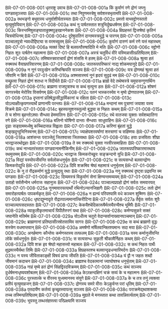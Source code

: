 BR-07-01-008-001  धृतराष्ट्र उवाच
BR-07-01-008-001a किं कुर्वाणं रणे द्रोणं जघ्नुः पाण्डवसृञ्जयाः
BR-07-01-008-001c तथा निपुणमस्त्रेषु सर्वशस्त्रभृतामपि
BR-07-01-008-002a रथभङ्गो बभूवास्य धनुर्वाशीर्यतास्यतः
BR-07-01-008-002c प्रमत्तो वाभवद्द्रोणस्ततो मृत्युमुपेयिवान्
BR-07-01-008-003a कथं नु पार्षतस्तात शत्रुभिर्दुष्प्रधर्षणम्
BR-07-01-008-003c किरन्तमिषुसङ्घातान्रुक्मपुङ्खाननेकशः
BR-07-01-008-004a क्षिप्रहस्तं द्विजश्रेष्ठं कृतिनं चित्रयोधिनम्
BR-07-01-008-004c दूरेषुपातिनं दान्तमस्त्रयुद्धे च पारगम्
BR-07-01-008-005a पाञ्चालपुत्रो न्यवधीद्दिष्ट्या स वरमच्युतम्
BR-07-01-008-005c कुर्वाणं दारुणं कर्म रणे यत्तं महारथम्
BR-07-01-008-006a व्यक्तं दिष्टं हि बलवत्पौरुषादिति मे मतिः
BR-07-01-008-006c यद्द्रोणो निहतः शूरः पार्षतेन महात्मना
BR-07-01-008-007a अस्त्रं चतुर्विधं वीरे यस्मिन्नासीत्प्रतिष्ठितम्
BR-07-01-008-007c तमिष्वस्त्रवराचार्यं द्रोणं शंससि मे हतम्
BR-07-01-008-008a श्रुत्वा हतं रुक्मरथं वैयाघ्रपरिवारणम्
BR-07-01-008-008c जातरूपपरिष्कारं नाद्य शोकमपानुदे
BR-07-01-008-009a न नूनं परदुःखेन कश्चिन्म्रियति सञ्जय
BR-07-01-008-009c यत्र द्रोणमहं श्रुत्वा हतं जीवामि न म्रिये
BR-07-01-008-010a अश्मसारमयं नूनं हृदयं सुदृढं मम
BR-07-01-008-010c यच्छ्रुत्वा निहतं द्रोणं शतधा न विदीर्यते
BR-07-01-008-011a ब्राह्मे वेदे तथेष्वस्त्रे यमुपासन्गुणार्थिनः
BR-07-01-008-011c ब्राह्मणा राजपुत्राश्च स कथं मृत्युना हतः
BR-07-01-008-012a शोषणं सागरस्येव मेरोरिव विसर्पणम्
BR-07-01-008-012c पतनं भास्करस्येव न मृष्ये द्रोणपातनम्
BR-07-01-008-013a दृप्तानां प्रतिषेद्धासीद्धार्मिकानां च रक्षिता
BR-07-01-008-013c योऽत्याक्षीत्कृपणस्यार्थे प्राणानपि परन्तपः
BR-07-01-008-014a मन्दानां मम पुत्राणां जयाशा यस्य विक्रमे
BR-07-01-008-014c बृहस्पत्युशनस्तुल्यो बुद्ध्या स निहतः कथम्
BR-07-01-008-015a ते च शोणा बृहन्तोऽश्वाः सैन्धवा हेममालिनः
BR-07-01-008-015c रथे वातजवा युक्ताः सर्वशब्दातिगा रणे
BR-07-01-008-016a बलिनो घोषिणो दान्ताः सैन्धवाः साधुवाहिनः
BR-07-01-008-016c दृढाः सङ्ग्राममध्येषु कच्चिदासन्न विह्वलाः
BR-07-01-008-017a करिणां बृंहतां युद्धे शङ्खदुन्दुभिनिस्वनम्
BR-07-01-008-017c ज्याक्षेपशरवर्षाणां शस्त्राणां च सहिष्णवः
BR-07-01-008-018a आशंसन्तः पराञ्जेतुं जितश्वासा जितव्यथाः
BR-07-01-008-018c हयाः प्रजविताः शीघ्रा भारद्वाजरथोद्वहाः
BR-07-01-008-019a ते स्म रुक्मरथे युक्ता नरवीरसमाहिताः
BR-07-01-008-019c कथं नाभ्यतरंस्तात पाण्डवानामनीकिनीम्
BR-07-01-008-020a जातरूपपरिष्कारमास्थाय रथमुत्तमम्
BR-07-01-008-020c भारद्वाजः किमकरोच्छूरः सङ्क्रन्दनो युधि
BR-07-01-008-021a विद्यां यस्योपजीवन्ति सर्वलोकधनुर्भृतः
BR-07-01-008-021c स सत्यसन्धो बलवान्द्रोणः किमकरोद्युधि
BR-07-01-008-022a दिवि शक्रमिव श्रेष्ठं महामात्रं धनुर्भृताम्
BR-07-01-008-022c के नु तं रौद्रकर्माणं युद्धे प्रत्युद्ययू रथाः
BR-07-01-008-023a ननु रुक्मरथं दृष्ट्वा प्रद्रवन्ति स्म पाण्डवाः
BR-07-01-008-023c दिव्यमस्त्रं विकुर्वाणं सेनां क्षिण्वन्तमव्ययम्
BR-07-01-008-024a उताहो सर्वसैन्येन धर्मराजः सहानुजः
BR-07-01-008-024c पाञ्चाल्यप्रग्रहो द्रोणं सर्वतः समवारयत्
BR-07-01-008-025a नूनमावारयत्पार्थो रथिनोऽन्यानजिह्मगैः
BR-07-01-008-025c ततो द्रोणं समारोहत्पार्षतः पापकर्मकृत्
BR-07-01-008-026a न ह्यन्यं परिपश्यामि वधे कञ्चन शुष्मिणः
BR-07-01-008-026c धृष्टद्युम्नादृते रौद्रात्पाल्यमानात्किरीटिना
BR-07-01-008-027a तैर्वृतः सर्वतः शूरैः पाञ्चाल्यापसदस्ततः
BR-07-01-008-027c केकयैश्चेदिकारूषैर्मत्स्यैरन्यैश्च भूमिपैः
BR-07-01-008-028a व्याकुलीकृतमाचार्यं पिपीलैरुरगं यथा
BR-07-01-008-028c कर्मण्यसुकरे सक्तं जघानेति मतिर्मम
BR-07-01-008-029a योऽधीत्य चतुरो वेदान्सर्वानाख्यानपञ्चमान्
BR-07-01-008-029c ब्राह्मणानां प्रतिष्ठासीत्स्रोतसामिव सागरः
BR-07-01-008-029e स कथं ब्राह्मणो वृद्धः शस्त्रेण वधमाप्तवान्
BR-07-01-008-030a अमर्षणो मर्षितवान्क्लिश्यमानः सदा मया
BR-07-01-008-030c अनर्हमाणः कौन्तेयः कर्मणस्तस्य तत्फलम्
BR-07-01-008-031a यस्य कर्मानुजीवन्ति लोके सर्वधनुर्भृतः
BR-07-01-008-031c स सत्यसन्धः सुकृती श्रीकामैर्निहतः कथम्
BR-07-01-008-032a दिवि शक्र इव श्रेष्ठो महासत्त्वो महाबलः
BR-07-01-008-032c स कथं निहतः पार्थैः क्षुद्रमत्स्यैर्यथा तिमिः
BR-07-01-008-033a क्षिप्रहस्तश्च बलवान्दृढधन्वारिमर्दनः
BR-07-01-008-033c न यस्य जीविताकाङ्क्षी विषयं प्राप्य जीवति
BR-07-01-008-034a यं द्वौ न जहतः शब्दौ जीवमानं कदाचन
BR-07-01-008-034c ब्राह्मश्च वेदकामानां ज्याघोषश्च धनुर्भृताम्
BR-07-01-008-035a नाहं मृष्ये हतं द्रोणं सिंहद्विरदविक्रमम्
BR-07-01-008-035c कथं सञ्जय दुर्धर्षमनाधृष्ययशोबलम्
BR-07-01-008-036a केऽरक्षन्दक्षिणं चक्रं सव्यं के च महात्मनः
BR-07-01-008-036c पुरस्तात्के च वीरस्य युध्यमानस्य संयुगे
BR-07-01-008-037a के च तत्र तनुं त्यक्त्वा प्रतीपं मृत्युमाव्रजन्
BR-07-01-008-037c द्रोणस्य समरे वीराः केऽकुर्वन्त परां धृतिम्
BR-07-01-008-038a एतदार्येण कर्तव्यं कृच्छ्रास्वापत्सु सञ्जय
BR-07-01-008-038c पराक्रमेद्यथाशक्त्या तच्च तस्मिन्प्रतिष्ठितम्
BR-07-01-008-039a मुह्यते मे मनस्तात कथा तावन्निवर्त्यताम्
BR-07-01-008-039c भूयस्तु लब्धसंज्ञस्त्वा परिप्रक्ष्यामि सञ्जय

